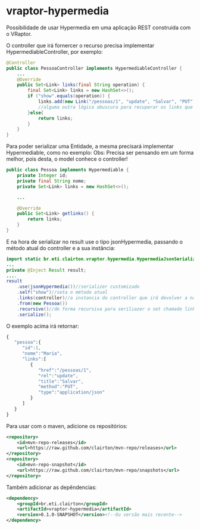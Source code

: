 # vraptor-hypermedia
Possibilidade de usar Hypermedia em uma aplicação REST construida com o VRaptor.

O controller que irá fornercer o recurso precisa implementar HypermediableController,
por exemplo:
```java
@Controller
public class PessoaController implements HypermediableController {
    ...
	@Override
	public Set<Link> links(final String operation) {
		final Set<Link> links = new HashSet<>();
		if ("show".equals(operation)) {
			links.add(new Link("/pessoas/1", "update", "Salvar", "PUT", "application/json"));
			//alguma outra lógica obuscura para recuperar os links que o usuário tem acesso
		}else{
			return links;
		}
	}
}
```
Para poder serializar uma Entidade, a mesma precisará implementar Hypermediable, como no exemplo:
Obs: Precisa ser pensando em um forma melhor, pois desta, o model conhece o controller!
```java
public class Pessoa implements Hypermediable {
	private Integer id;
	private final String nome;
	private Set<Link> links = new HashSet<>();

	...

	@Override
	public Set<Link> getlinks() {
		return links;
	}
}
```
E na hora de serializar no result use o tipo jsonHypermedia, passando o método atual do controller e a sua instância:

```java
import static br.eti.clairton.vraptor.hypermedia.HypermediaJsonSerialization.jsonHypermedia;
...
private @Inject Result result;
....
result
	.use(jsonHypermedia())//serializer customizado
	.self("show")//seta o método atual
	.links(controller)//a instancia do controller que irá devolver a navegação
	.from(new Pessoa())
	.recursive()//de forma recursiva para seriliazer o set chamado links
	.serialize();
```
O exemplo acima irá retornar:
```javascript
{  
   "pessoa":{  
      "id":1,
      "nome":"Maria",
      "links":[  
         {  
            "href":"/pessoas/1",
            "rel":"update",
            "title":"Salvar",
            "method":"PUT",
            "type":"application/json"
         }
      ]
   }
}
```

Para usar com o maven, adicione os repositórios:
```xml
<repository>
	<id>mvn-repo-releases</id>
	<url>https://raw.github.com/clairton/mvn-repo/releases</url>
</repository>
<repository>
	<id>mvn-repo-snapshot</id>
	<url>https://raw.github.com/clairton/mvn-repo/snapshots</url>
</repository>
```
 Também adicionar as depêndencias:
```xml
<dependency>
    <groupId>br.eti.clairton</groupId>
    <artifactId>vraptor-hypermedia</artifactId>
    <version>0.1.0-SNAPSHOT</version><!--Ou versão mais recente-->
</dependency>
```
